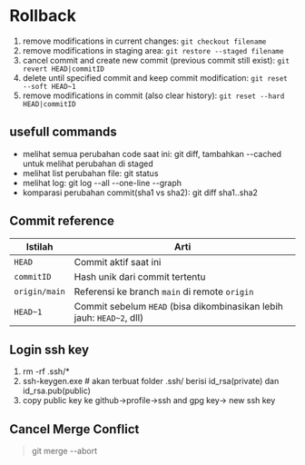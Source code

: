 # Rollback

1. remove modifications in current changes: `git checkout filename`
2. remove modifications in staging area: `git restore --staged filename`
3. cancel commit and create new commit (previous commit still exist): `git revert HEAD|commitID`
4. delete until specified commit and keep commit modification: `git reset --soft HEAD~1`
5. remove modifications in commit (also clear history): `git reset --hard HEAD|commitID`

## usefull commands

- melihat semua perubahan code saat ini: git diff, tambahkan --cached untuk melihat perubahan di staged
- melihat list perubahan file: git status
- melihat log: git log --all --one-line --graph
- komparasi perubahan commit(sha1 vs sha2): git diff sha1..sha2

## Commit reference

| Istilah       | Arti                                                                  |
| ------------- | --------------------------------------------------------------------- |
| `HEAD`        | Commit aktif saat ini                                                 |
| `commitID`    | Hash unik dari commit tertentu                                        |
| `origin/main` | Referensi ke branch `main` di remote `origin`                         |
| `HEAD~1`      | Commit sebelum `HEAD` (bisa dikombinasikan lebih jauh: `HEAD~2`, dll) |

## Login ssh key

1. rm -rf .ssh/*
2. ssh-keygen.exe # akan terbuat folder .ssh/ berisi id_rsa(private) dan id_rsa.pub(public)
3. copy public key ke github->profile->ssh and gpg key-> new ssh key

## Cancel Merge Conflict

> git merge --abort
